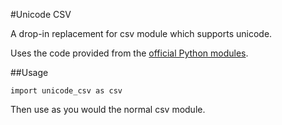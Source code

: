#Unicode CSV

A drop-in replacement for csv module which supports unicode.

Uses the code provided from the [official Python modules](http://docs.python.org/2/library/csv.html).

##Usage

```
import unicode_csv as csv
```

Then use as you would the normal csv module.

